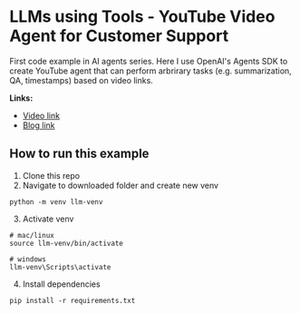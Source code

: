 #  LLMs using Tools - YouTube Video Agent for Customer Support
First code example in AI agents series. Here I use OpenAI's Agents SDK to create YouTube agent that can perform arbrirary tasks (e.g. summarization, QA, timestamps) based on video links.

**Links:**
- [Video link]()
- [Blog link]()

## How to run this example

1. Clone this repo
2. Navigate to downloaded folder and create new venv
```
python -m venv llm-venv
```
3. Activate venv
```
# mac/linux
source llm-venv/bin/activate

# windows
llm-venv\Scripts\activate
```
4. Install dependencies
```
pip install -r requirements.txt
```

